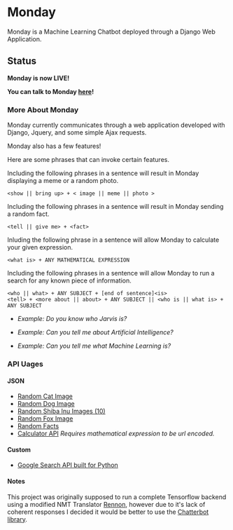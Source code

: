 # Monday
Monday is a Machine Learning Chatbot deployed through a Django Web Application.

## Status
**Monday is now LIVE!**

**You can talk to Monday [here](http://www.afaqanwar.io/)!**

### More About Monday
Monday currently communicates through a web application developed with Django, Jquery, and some simple Ajax requests.

Monday also has a few features!

Here are some phrases that can invoke certain features.

Including the following phrases in a sentence will result in Monday displaying a meme or a random photo.

```
<show || bring up> + < image || meme || photo >
```

Including the following phrases in a sentence will result in Monday sending a random fact.

```
<tell || give me> + <fact>
```

Inluding the following phrase in a sentence will allow Monday to calculate your given expression.

```
<what is> + ANY MATHEMATICAL EXPRESSION
```

Including the following phrases in a sentence will allow Monday to run a search for any known piece of information.

```
<who || what> + ANY SUBJECT + [end of sentence]<is> 
<tell> + <more about || about> + ANY SUBJECT || <who is || what is> + ANY SUBJECT 
```

  * _Example: Do you know who Jarvis is?_

  * _Example: Can you tell me about Artificial Intelligence?_

  * _Example: Can you tell me what Machine Learning is?_

### API Uages

#### JSON
 * [Random Cat Image](https://aws.random.cat/meow)
 * [Random Dog Image](https://random.dog/woof.json)
 * [Random Shiba Inu Images (10)](http://shibe.online/api/shibes?count=10&urls=true&httpsUrls=true)
 * [Random Fox Image](https://randomfox.ca/floof/)
 * [Random Facts](http://randomuselessfact.appspot.com/random.json?language=en)
 * [Calculator API](http://api.mathjs.org/v4/?expr=) _Requires mathematical expression to be url encoded._

#### Custom
 * [Google Search API built for Python](https://github.com/abenassi/Google-Search-API)

#### Notes
This project was originally supposed to run a complete Tensorflow backend using a modified NMT Translator [Rennon](https://github.com/AfaqAnwar/Rennon), however due to it's lack of coherent responses I decided it would be better to use the [Chatterbot library](https://github.com/gunthercox/ChatterBot).
